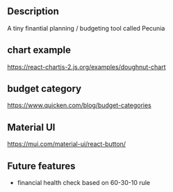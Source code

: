 ## Description
A tiny finantial planning / budgeting tool called Pecunia


## chart example
https://react-chartjs-2.js.org/examples/doughnut-chart

## budget category
https://www.quicken.com/blog/budget-categories


## Material UI
https://mui.com/material-ui/react-button/

## Future features
* financial health check based on 60-30-10 rule